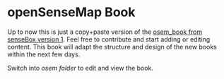 # openSenseMap Book
Up to now this is just a copy+paste version of the [osem_book from senseBox version 1](https://github.com/sensebox/books/tree/book_osem). 
Feel free to contribute and start adding or editing content. This book will adapt the structure and design of the new books within the next few days.

Switch into *osem folder* to edit and view the book.
